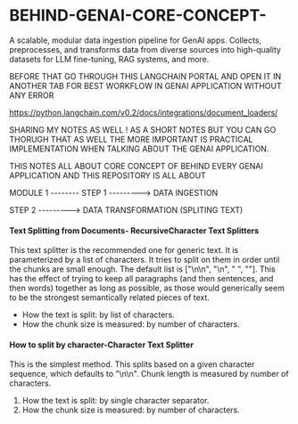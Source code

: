 # BEHIND-GENAI-CORE-CONCEPT-
A scalable, modular data ingestion pipeline for GenAI apps. Collects, preprocesses, and transforms data from diverse sources into high-quality datasets for LLM fine-tuning, RAG systems, and more.

BEFORE THAT GO THROUGH THIS LANGCHAIN PORTAL AND OPEN IT IN ANOTHER TAB FOR BEST WORKFLOW IN GENAI APPLICATION WITHOUT ANY ERROR 



https://python.langchain.com/v0.2/docs/integrations/document_loaders/

SHARING MY NOTES AS WELL ! AS A SHORT NOTES BUT YOU CAN GO THORUGH THAT AS WELL THE MORE IMPORTANT IS PRACTICAL IMPLEMENTATION  WHEN TALKING ABOUT THE GENAI APPLICATION.

THIS NOTES ALL ABOUT CORE CONCEPT OF BEHIND EVERY GENAI APPLICATION 
AND THIS REPOSITORY IS ALL ABOUT
 
MODULE 1 --------
STEP 1 ---------> DATA INGESTION 

STEP 2 ---------> DATA TRANSFORMATION (SPLITING TEXT)

#### Text Splitting from Documents- RecursiveCharacter Text Splitters
This text splitter is the recommended one for generic text. It is parameterized by a list of characters. It tries to split on them in order until the chunks are small enough. The default list is ["\n\n", "\n", " ", ""]. This has the effect of trying to keep all paragraphs (and then sentences, and then words) together as long as possible, as those would generically seem to be the strongest semantically related pieces of text.

- How the text is split: by list of characters.
- How the chunk size is measured: by number of characters.



#### How to split by character-Character Text Splitter
This is the simplest method. This splits based on a given character sequence, which defaults to "\n\n". Chunk length is measured by number of characters.

1. How the text is split: by single character separator.
2. How the chunk size is measured: by number of characters.

